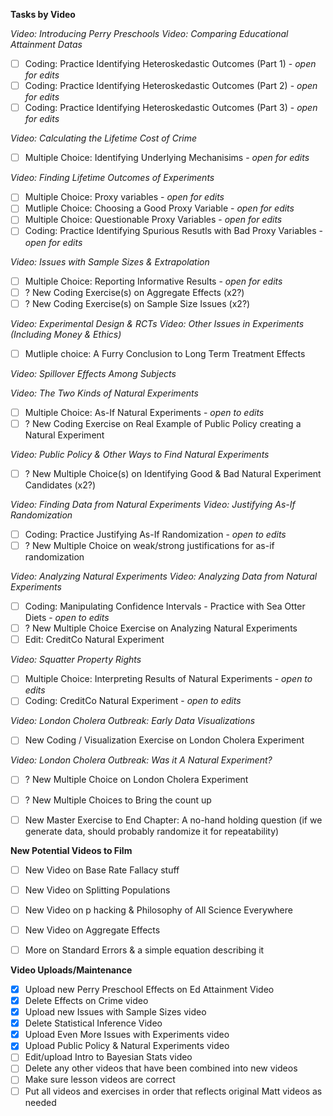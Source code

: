 **Tasks by Video**

_Video: Introducing Perry Preschools_
_Video: Comparing Educational Attainment Datas_
- [ ] Coding: Practice Identifying Heteroskedastic Outcomes (Part 1) - _open for edits_
- [ ] Coding: Practice Identifying Heteroskedastic Outcomes (Part 2) - _open for edits_
- [ ] Coding: Practice Identifying Heteroskedastic Outcomes (Part 3) - _open for edits_

_Video: Calculating the Lifetime Cost of Crime_
- [ ] Multiple Choice: Identifying Underlying Mechanisims - _open for edits_

_Video: Finding Lifetime Outcomes of Experiments_
- [ ] Multiple Choice: Proxy variables - _open for edits_
- [ ] Mutliple Choice: Choosing a Good Proxy Variable - _open for edits_
- [ ] Multiple Choice: Questionable Proxy Variables - _open for edits_
- [ ] Coding: Practice Identifying Spurious Resutls with Bad Proxy Variables - _open for edits_

_Video: Issues with Sample Sizes & Extrapolation_
- [ ] Multiple Choice: Reporting Informative Results - _open for edits_
- [ ] ? New Coding Exercise(s) on Aggregate Effects (x2?)
- [ ] ? New Coding Exercise(s) on Sample Size Issues (x2?)

_Video: Experimental Design & RCTs_
_Video: Other Issues in Experiments (Including Money & Ethics)_
- [ ] Mutliple choice: A Furry Conclusion to Long Term Treatment Effects

_Video: Spillover Effects Among Subjects_

_Video: The Two Kinds of Natural Experiments_
- [ ] Multiple Choice: As-If Natural Experiments - _open to edits_
- [ ] ? New Coding Exercise on Real Example of Public Policy creating a Natural Experiment

_Video: Public Policy & Other Ways to Find Natural Experiments_
- [ ] ? New Multiple Choice(s) on Identifying Good & Bad Natural Experiment Candidates (x2?)

_Video: Finding Data from Natural Experiments_
_Video: Justifying As-If Randomization_
- [ ] Coding: Practice Justifying As-If Randomization - _open to edits_
- [ ] ? New Multiple Choice on weak/strong justifications for as-if randomization

_Video: Analyzing Natural Experiments_
_Video: Analyzing Data from Natural Experiments_
- [ ] Coding: Manipulating Confidence Intervals - Practice with Sea Otter Diets - _open to edits_
- [ ] ? New Multiple Choice Exercise on Analyzing Natural Experiments
- [ ] Edit: CreditCo Natural Experiment

_Video: Squatter Property Rights_
- [ ] Multiple Choice: Interpreting Results of Natural Experiments - _open to edits_
- [ ] Coding: CreditCo Natural Experiment - _open to edits_

_Video: London Cholera Outbreak: Early Data Visualizations_
- [ ] New Coding / Visualization Exercise on London Cholera Experiment

_Video: London Cholera Outbreak: Was it A Natural Experiment?_
- [ ] ? New Multiple Choice on London Cholera Experiment
- [ ] ? New Multiple Choices to Bring the count up

- [ ] New Master Exercise to End Chapter: A no-hand holding question (if we generate data, should probably randomize it for repeatability)


**New Potential Videos to Film**
- [ ] New Video on Base Rate Fallacy stuff
- [ ] New Video on Splitting Populations
- [ ] New Video on p hacking & Philosophy of All Science Everywhere
- [ ] New Video on Aggregate Effects
- [ ] More on Standard Errors & a simple equation describing it


**Video Uploads/Maintenance**
- [X] Upload new Perry Preschool Effects on Ed Attainment Video
- [X] Delete Effects on Crime video
- [X] Upload new Issues with Sample Sizes video
- [X] Delete Statistical Inference Video
- [X] Upload Even More Issues with Experiments video
- [X] Upload Public Policy & Natural Experiments video
- [ ] Edit/upload Intro to Bayesian Stats video
- [ ] Delete any other videos that have been combined into new videos
- [ ] Make sure lesson videos are correct 
- [ ] Put all videos and exercises in order that reflects original Matt videos as needed
